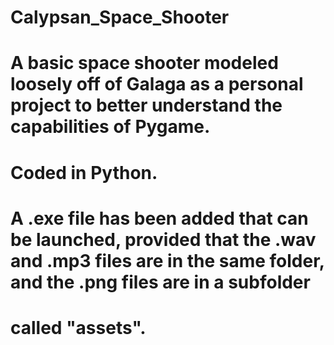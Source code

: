 # Calypsan_Space_Shooter
# A basic space shooter modeled loosely off of Galaga as a personal project to better understand the capabilities of Pygame. 
# Coded in Python. 
# A .exe file has been added that can be launched, provided that the .wav and .mp3 files are in the same folder, and the .png files are in a subfolder 
# called "assets".

